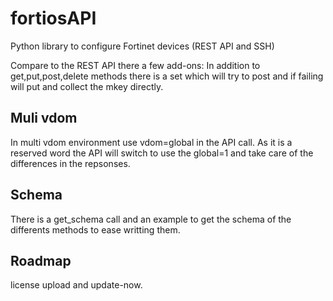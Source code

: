 # fortiosAPI

Python library to configure Fortinet devices (REST API and SSH)

Compare to the REST API there a few add-ons:
 In addition to get,put,post,delete methods there is a set which will
 try to post and if failing will put and collect the mkey directly.

## Muli vdom
In multi vdom environment use vdom=global in the API call.
As it is a reserved word the API will switch to use the global=1 and
take care of the differences in the repsonses.

## Schema
There is a get_schema call and an example to get the schema of the
differents methods to ease writting them.

## Roadmap
license upload and update-now.
